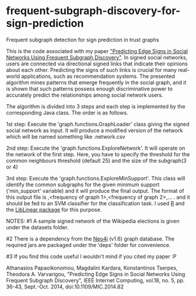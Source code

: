 # frequent-subgraph-discovery-for-sign-prediction
Frequent subgraph detection for sign prediction in trust graphs

This is the code associated with my paper ["Predicting Edge Signs in Social Networks Using Frequent Subgraph Discovery"](http://www.computer.org/csdl/mags/ic/2014/05/mic2014050036-abs.html). In signed social networks, users are connected via directional signed links that indicate their opinions about each other. Predicting the signs of such links is crucial for many real-world applications, such as recommendation systems. The presented algorithm mines patterns that emerge frequently in the social graph, and it is shown that such patterns possess enough discriminative power to accurately predict the relationships among social network users. 

The algorithm is divided into 3 steps and each step is implemented by the corresponding Java class. The order is as follows. 

1st step: Execute the 'graph.functions.GraphLoader' class giving the signed social network as input. It will produce a modified version of the network which will be named something like <network-name>.network.csv

2nd step: Execute the 'graph.functions.ExploreNetwork'. It will operate on the network of the first step.  Here, you have to specify the threshold for the common neighbours threshold (default 25) and the size of the subgraph(3 or 4)

3rd step: Execute the 'graph.functions.ExploreMinSupport'. This class will identify the common subgraphs for the given minimum support ('min_support' variable) and it will produce the final output. The format of this output file is <sign>,<frequency of graph 1>,<frequency of graph 2>,... . and it should be fed to an SVM classifier for the classification task. I used [R](https://www.r-project.org/) and the [LibLinear package](https://cran.r-project.org/web/packages/LiblineaR/index.html) for this purpose.


NOTES: 
#1 A sample signed network of the Wikipedia elections is given under the datasets folder. 

#2 There is a dependency from the [Neo4j](http://neo4j.com/) (v1.6) graph database. The required jars are packaged under the 'deps' folder for convenience.

#3 If you find this code useful I wouldn't mind if you cited my paper :P 

Athanasios Papaoikonomou, Magdalini Kardara, Konstantinos Tserpes, Theodora A. Varvarigou, "Predicting Edge Signs in Social Networks Using Frequent Subgraph Discovery", IEEE Internet Computing, vol.18, no. 5, pp. 36-43, Sept.-Oct. 2014, doi:10.1109/MIC.2014.82 
